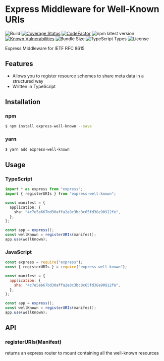# Express Middleware for Well-Known URIs

![Build](https://github.com/theaccordance/express-well-known/workflows/Build/badge.svg?branch=master)
[![Coverage Status](https://coveralls.io/repos/github/theaccordance/express-well-known/badge.svg)](https://coveralls.io/github/theaccordance/express-well-known)
[![CodeFactor](https://www.codefactor.io/repository/github/theaccordance/express-well-known/badge)](https://www.codefactor.io/repository/github/theaccordance/express-well-known)
![npm latest version](https://img.shields.io/npm/v/express-well-known/latest)
[![Known Vulnerabilities](https://snyk.io/test/github/theaccordance/express-well-known/badge.svg?targetFile=package.json)](https://snyk.io/test/github/theaccordance/express-well-known?targetFile=package.json)
![Bundle Size](https://img.shields.io/bundlephobia/minzip/express-well-known)
![TypeScript Types](https://img.shields.io/static/v1?label=TypeScript%20Types&message=Included&color=blue)
![License](https://img.shields.io/npm/l/express-well-known)

Express Middleware for IETF RFC 8615

## Features

- Allows you to register resource schemes to share meta data in a structured way
- Written in TypeScript

## Installation

### npm

```bash
$ npm install express-well-known --save
```

### yarn

```bash
$ yarn add express-well-known
```

## Usage

### TypeScript

```typescript
import * as express from "express";
import { registerURIs } from "express-well-known";

const manifest = {
  application: {
    sha: "4c7e5e667bd30affa2e8c3bc8c65fd38e90912fe",
  },
};

const app = express();
const wellKnown = registerURIs(manifest);
app.use(wellKnown);
```

### JavaScript

```javascript
const express = require("express");
const { registerURIs } = require("express-well-known");

const manifest = {
  application: {
    sha: "4c7e5e667bd30affa2e8c3bc8c65fd38e90912fe",
  },
};

const app = express();
const wellKnown = registerURIs(manifest);
app.use(wellKnown);
```

## API

### registerURIs(Manifest)

returns an express router to mount containing all the well-known resources
